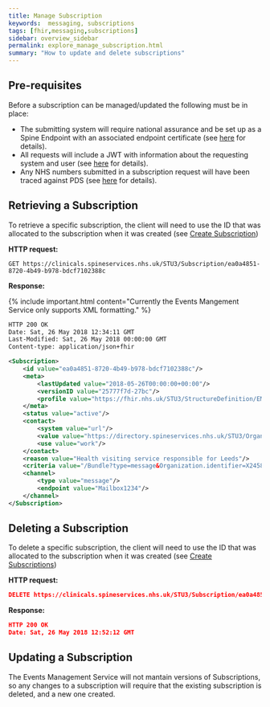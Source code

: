 ```yaml
---
title: Manage Subscription
keywords:  messaging, subscriptions
tags: [fhir,messaging,subscriptions]
sidebar: overview_sidebar
permalink: explore_manage_subscription.html
summary: "How to update and delete subscriptions"
---
```


## Pre-requisites ##

Before a subscription can be managed/updated the following must be in place:

- The submitting system will require national assurance and be set up as a Spine Endpoint with an associated endpoint certificate (see [here](https://developer.nhs.uk/apis/spine-core/build_endpoints.html) for details).
- All requests will include a JWT with information about the requesting system and user (see [here](https://developer.nhs.uk/apis/spine-core/security_jwt.html) for details).
- Any NHS numbers submitted in a subscription request will have been traced against PDS (see [here](https://developer.nhs.uk/apis/spine-core/pds_overview.html) for details).

## Retrieving a Subscription ##

To retrieve a specific subscription, the client will need to use the ID that was allocated to the subscription when it was created (see [Create Subscription](explore_create_subscription.html))

**HTTP request:**

```http
GET https://clinicals.spineservices.nhs.uk/STU3/Subscription/ea0a4851-8720-4b49-b978-bdcf7102388c
```

**Response:**

{% include important.html content="Currently the Events Mangement Service only supports XML formatting." %}

```xml
HTTP 200 OK
Date: Sat, 26 May 2018 12:34:11 GMT
Last-Modified: Sat, 26 May 2018 00:00:00 GMT
Content-type: application/json+fhir

<Subscription>
	<id value="ea0a4851-8720-4b49-b978-bdcf7102388c"/>
	<meta>
		<lastUpdated value="2018-05-26T00:00:00+00:00"/>
		<versionID value="25777f7d-27bc"/>
		<profile value="https://fhir.nhs.uk/STU3/StructureDefinition/EMS-Subscription-1"/>
	</meta>
	<status value="active"/>
	<contact>
		<system value="url"/>
		<value value="https://directory.spineservices.nhs.uk/STU3/Organization/RR8"/>
		<use value="work"/>
	</contact>
	<reason value="Health visiting service responsible for Leeds"/>
	<criteria value="/Bundle?type=message&Organization.identifier=X2458&MessageHeader.event=PDS001&MessageHeader.event=PDS002&MessageHeader.event=PDS003&MessageHeader.event=PDS004"/>
	<channel>
		<type value="message"/>
		<endpoint value="Mailbox1234"/>
	</channel>
</Subscription>
```


## Deleting a Subscription ##

To delete a specific subscription, the client will need to use the ID that was allocated to the subscription when it was created (see [Create Subscriptions](explore_create_subscription.html))

**HTTP request:**

```json
DELETE https://clinicals.spineservices.nhs.uk/STU3/Subscription/ea0a4851-8720-4b49-b978-bdcf7102388c
```

**Response:**

```json
HTTP 200 OK
Date: Sat, 26 May 2018 12:52:12 GMT
```

## Updating a Subscription ##

The Events Management Service will not mantain versions of Subscriptions, so any changes to a subscription will require that the existing subscription is deleted, and a new one created.

